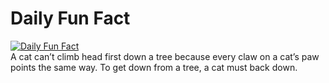 # Daily Fun Fact
[![Daily Fun Fact](https://github.com/huy2x/daily-fun-facts/actions/workflows/daily-fun-facts.yml/badge.svg)](https://github.com/huy2x/daily-fun-facts/actions/workflows/daily-fun-facts.yml)<br/>
A cat can’t climb head first down a tree because every claw on a cat’s paw points the same way. To get down from a tree, a cat must back down.
